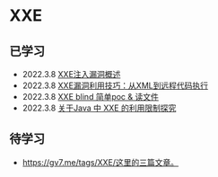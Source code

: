 # XXE

## 已学习

- 2022.3.8 [XXE注入漏洞概述](https://github.com/gyyyy/footprint/blob/master/articles/2018/xxe-injection-overview.md)
- 2022.3.8 [XXE漏洞利用技巧：从XML到远程代码执行](https://blog.csdn.net/u012206617/article/details/109038388)
- 2022.3.8 [XXE blind 简单poc & 读文件](https://blog.csdn.net/qq_33020901/article/details/79718048)
- 2022.3.8 [关于Java 中 XXE 的利用限制探究](https://www.freebuf.com/articles/web/284225.html)



## 待学习

- https://gv7.me/tags/XXE/这里的三篇文章。